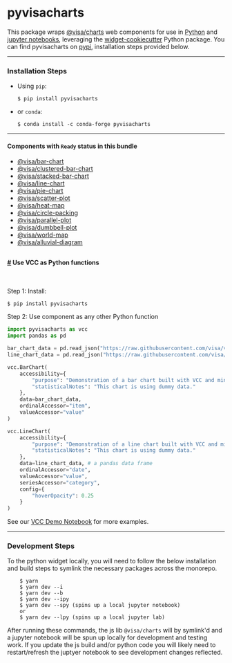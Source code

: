 # pyvisacharts

This package wraps [@visa/charts](https://github.com/visa/visa-chart-components/tree/main/packages/charts) web components for use in [Python](https://www.python.org/) and [jupyter notebooks](https://jupyter.org/), leveraging the [widget-cookiecutter](https://github.com/jupyter-widgets/widget-cookiecutter) Python package. You can find pyvisacharts on [pypi](https://pypi.org/project/pyvisacharts/), installation steps provided below.

---

### Installation Steps

- Using `pip`:
  ```
  $ pip install pyvisacharts
  ```
- or `conda`:
  ```
  $ conda install -c conda-forge pyvisacharts
  ```

---

#### Components with `Ready` status in this bundle

- [@visa/bar-chart](https://github.com/visa/visa-chart-components/tree/main/packages/bar-chart)
- [@visa/clustered-bar-chart](https://github.com/visa/visa-chart-components/tree/main/packages/clustered-bar-chart)
- [@visa/stacked-bar-chart](https://github.com/visa/visa-chart-components/tree/main/packages/stacked-bar-chart)
- [@visa/line-chart](https://github.com/visa/visa-chart-components/tree/main/packages/line-chart)
- [@visa/pie-chart](https://github.com/visa/visa-chart-components/tree/main/packages/pie-chart)
- [@visa/scatter-plot](https://github.com/visa/visa-chart-components/tree/main/packages/scatter-plot)
- [@visa/heat-map](https://github.com/visa/visa-chart-components/tree/main/packages/heat-map)
- [@visa/circle-packing](https://github.com/visa/visa-chart-components/tree/main/packages/circle-packing)
- [@visa/parallel-plot](https://github.com/visa/visa-chart-components/tree/main/packages/parallel-plot)
- [@visa/dumbbell-plot](https://github.com/visa/visa-chart-components/tree/main/packages/dumbbell-plot)
- [@visa/world-map](https://github.com/visa/visa-chart-components/tree/main/packages/world-map)
- [@visa/alluvial-diagram](https://github.com/visa/visa-chart-components/tree/main/packages/alluvial-diagram)

## <!-- #### Components with `Development` status -->

#### <a name="Python_components" href="#Python_components">#</a> Use VCC as Python functions

<br>

Step 1: Install:

```
$ pip install pyvisacharts
```

Step 2: Use component as any other Python function

```python
import pyvisacharts as vcc
import pandas as pd

bar_chart_data = pd.read_json("https://raw.githubusercontent.com/visa/visa-chart-components/main/packages/charts-python/docs/demo_data/bar_chart_data.json")
line_chart_data = pd.read_json("https://raw.githubusercontent.com/visa/visa-chart-components/main/packages/charts-python/docs/demo_data/line_chart_data.json")

vcc.BarChart(
    accessibility={
        "purpose": "Demonstration of a bar chart built with VCC and minimal properties provided.",
        "statisticalNotes": "This chart is using dummy data."
    },
    data=bar_chart_data,
    ordinalAccessor="item",
    valueAccessor="value"
)

vcc.LineChart(
    accessibility={
        "purpose": "Demonstration of a line chart built with VCC and minimal properties provided.",
        "statisticalNotes": "This chart is using dummy data."
    },
    data=line_chart_data, # a pandas data frame
    ordinalAccessor="date",
    valueAccessor="value",
    seriesAccessor="category",
    config={
        "hoverOpacity": 0.25
    }
)
```

See our [VCC Demo Notebook](https://github.com/visa/visa-chart-components/tree/main/packages/charts-python/docs/VCC%20Demo%20Notebook.ipynb) for more examples.

<hr>

### Development Steps

To the python widget locally, you will need to follow the below installation and build steps to symlink the necessary packages across the monorepo.

```
    $ yarn
    $ yarn dev --i
    $ yarn dev --b
    $ yarn dev --ipy
    $ yarn dev --spy (spins up a local jupyter notebook)
    or
    $ yarn dev --lpy (spins up a local jupyter lab)
```

After running these commands, the js lib `@visa/charts` will by symlink'd and a jupyter notebook will be spun up locally for development and testing work. If you update the js build and/or python code you will likely need to restart/refresh the juptyer notebook to see development changes reflected.
